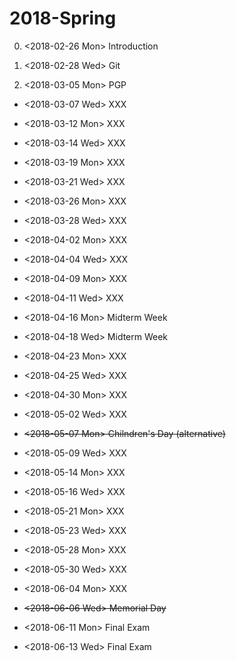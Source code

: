 # 2018-Spring

0. <2018-02-26 Mon> Introduction

1. <2018-02-28 Wed> Git

2. <2018-03-05 Mon> PGP

- <2018-03-07 Wed> XXX

- <2018-03-12 Mon> XXX

- <2018-03-14 Wed> XXX

- <2018-03-19 Mon> XXX

- <2018-03-21 Wed> XXX

- <2018-03-26 Mon> XXX

- <2018-03-28 Wed> XXX

- <2018-04-02 Mon> XXX

- <2018-04-04 Wed> XXX

- <2018-04-09 Mon> XXX

- <2018-04-11 Wed> XXX

- <2018-04-16 Mon> Midterm Week

- <2018-04-18 Wed> Midterm Week

- <2018-04-23 Mon> XXX

- <2018-04-25 Wed> XXX

- <2018-04-30 Mon> XXX

- <2018-05-02 Wed> XXX

- ~~<2018-05-07 Mon> Chilndren's Day (alternative)~~

- <2018-05-09 Wed> XXX

- <2018-05-14 Mon> XXX

- <2018-05-16 Wed> XXX

- <2018-05-21 Mon> XXX

- <2018-05-23 Wed> XXX

- <2018-05-28 Mon> XXX

- <2018-05-30 Wed> XXX

- <2018-06-04 Mon> XXX

- ~~<2018-06-06 Wed> Memorial Day~~

- <2018-06-11 Mon> Final Exam

- <2018-06-13 Wed> Final Exam
